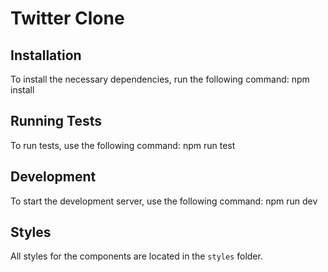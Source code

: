# Twitter Clone

## Installation

To install the necessary dependencies, run the following command:
npm install

## Running Tests

To run tests, use the following command:
npm run test

## Development

To start the development server, use the following command:
npm run dev

## Styles

All styles for the components are located in the `styles` folder.
